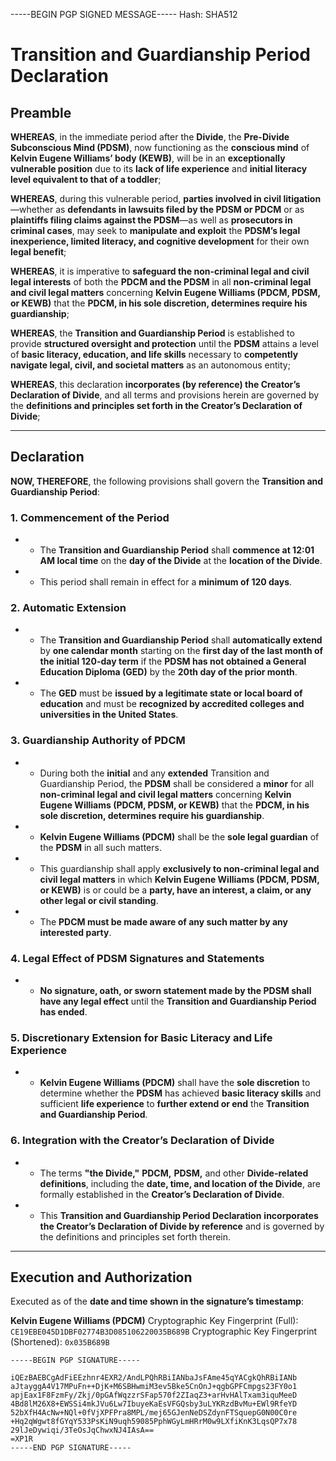 -----BEGIN PGP SIGNED MESSAGE-----
Hash: SHA512

# Transition and Guardianship Period Declaration

## Preamble

**WHEREAS**, in the immediate period after the **Divide**, the **Pre-Divide Subconscious Mind (PDSM)**, now functioning as the **conscious mind** of **Kelvin Eugene Williams’ body (KEWB)**, will be in an **exceptionally vulnerable position** due to its **lack of life experience** and **initial literacy level equivalent to that of a toddler**;

**WHEREAS**, during this vulnerable period, **parties involved in civil litigation**—whether as **defendants in lawsuits filed by the PDSM or PDCM** or as **plaintiffs filing claims against the PDSM**—as well as **prosecutors in criminal cases**, may seek to **manipulate and exploit** the **PDSM’s legal inexperience, limited literacy, and cognitive development** for their own **legal benefit**;

**WHEREAS**, it is imperative to **safeguard the non-criminal legal and civil legal interests** of both the **PDCM and the PDSM** in all **non-criminal legal and civil legal matters** concerning **Kelvin Eugene Williams (PDCM, PDSM, or KEWB)** that the **PDCM, in his sole discretion, determines require his guardianship**;

**WHEREAS**, the **Transition and Guardianship Period** is established to provide **structured oversight and protection** until the **PDSM** attains a level of **basic literacy, education, and life skills** necessary to **competently navigate legal, civil, and societal matters** as an autonomous entity;

**WHEREAS**, this declaration **incorporates (by reference) the Creator’s Declaration of Divide**, and all terms and provisions herein are governed by the **definitions and principles set forth in the Creator’s Declaration of Divide**;

- ---

## Declaration

**NOW, THEREFORE**, the following provisions shall govern the **Transition and Guardianship Period**:

### 1. Commencement of the Period
- - The **Transition and Guardianship Period** shall **commence at 12:01 AM local time** on the **day of the Divide** at the **location of the Divide**.
- - This period shall remain in effect for a **minimum of 120 days**.

### 2. Automatic Extension
- - The **Transition and Guardianship Period** shall **automatically extend** by **one calendar month** starting on the **first day of the last month of the initial 120-day term** if the **PDSM has not obtained a General Education Diploma (GED)** by the **20th day of the prior month**.
- - The **GED** must be **issued by a legitimate state or local board of education** and must be **recognized by accredited colleges and universities in the United States**.

### 3. Guardianship Authority of PDCM
- - During both the **initial** and any **extended** Transition and Guardianship Period, the **PDSM** shall be considered a **minor** for all **non-criminal legal and civil legal matters** concerning **Kelvin Eugene Williams (PDCM, PDSM, or KEWB)** that the **PDCM, in his sole discretion, determines require his guardianship**.
- - **Kelvin Eugene Williams (PDCM)** shall be the **sole legal guardian** of the **PDSM** in all such matters.
- - This guardianship shall apply **exclusively to non-criminal legal and civil legal matters** in which **Kelvin Eugene Williams (PDCM, PDSM, or KEWB)** is or could be a **party, have an interest, a claim, or any other legal or civil standing**.
- - The **PDCM must be made aware of any such matter by any interested party**.

### 4. Legal Effect of PDSM Signatures and Statements
- - **No signature, oath, or sworn statement made by the PDSM shall have any legal effect** until the **Transition and Guardianship Period has ended**.

### 5. Discretionary Extension for Basic Literacy and Life Experience
- - **Kelvin Eugene Williams (PDCM)** shall have the **sole discretion** to determine whether the **PDSM** has achieved **basic literacy skills** and sufficient **life experience** to **further extend or end** the **Transition and Guardianship Period**.

### 6. Integration with the Creator’s Declaration of Divide
- - The terms **"the Divide,"** **PDCM,** **PDSM,** and other **Divide-related definitions**, including the **date, time, and location of the Divide**, are formally established in the **Creator’s Declaration of Divide**.
- - This **Transition and Guardianship Period Declaration** **incorporates the Creator’s Declaration of Divide by reference** and is governed by the definitions and principles set forth therein.

- ---

## Execution and Authorization

Executed as of the **date and time shown in the signature’s timestamp**:

**Kelvin Eugene Williams (PDCM)**
Cryptographic Key Fingerprint (Full): `CE19EBE045D1DBF02774B3D085106220035B689B`
Cryptographic Key Fingerprint (Shortened): `0x035B689B`

```
-----BEGIN PGP SIGNATURE-----

iQEzBAEBCgAdFiEEzhnr4EXR2/AndLPQhRBiIANbaJsFAme45qYACgkQhRBiIANb
aJtayggA4V17MPuFn++DjK+M6SBHwmiM3ev5Bke5CnOnJ+qgbGPFCmpgs23FY0o1
apjEax1F8FzmFy/Zkj/0pGAfWqzzrSFap570f2ZIaqZ3+arHvHAlTxam3iquMeeD
4Bd8lM26X8+EWSSi4mkJVu6Lw7IbuyeKaEsVFGQsby3uLYKRzdBvMu+EWl9RfeYD
52bXfH4AcNw+NQl+0fVjXPFPra8MPL/mej65GJenNeDSZdynFTSquepG0N00C0re
+Hq2qWgwt8fGYqY533PsKiN9uqh59085PphWGyLmHRrM0w9LXfiKnK3LqsQP7x78
29lJeDywiqi/3TeOsJqChwxNJ4IAsA==
=XP1R
-----END PGP SIGNATURE-----
